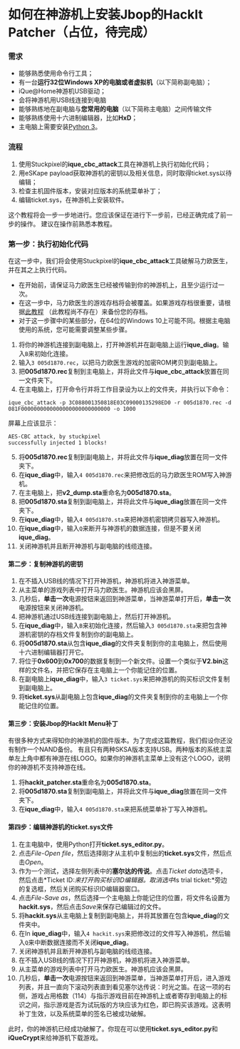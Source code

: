 # 如何在神游机上安装Jbop的HackIt Patcher（占位，待完成）

### 需求

- 能够熟悉使用命令行工具；
- 有一台**运行32位Windows XP的电脑或者虚拟机**（以下简称副电脑）；
- iQue@Home神游机USB驱动；
- 会将神游机用USB线连接到电脑
- 能够熟练地在副电脑与**您常用的电脑**（以下简称主电脑）之间传输文件
- 能够熟练使用十六进制编辑器，比如**HxD**；
- 主电脑上需要安装[Python 3](https://www.python.org/ )。

### 流程

1. 使用Stuckpixel的**ique_cbc_attack**工具在神游机上执行初始化代码；
2. 用eSKape payload获取神游机的密钥以及相关信息，同时取得ticket.sys以待编辑；
3. 检查主机固件版本，安装对应版本的系统菜单补丁；
4. 编辑ticket.sys，在神游机上安装软件。

这个教程将会一步一步地进行。您应该保证在进行下一步前，已经正确完成了前一步的操作。
建议在操作前熟悉本教程。

### 第一步：执行初始化代码

在这一步中，我们将会使用Stuckpixel的**ique_cbc_attack**工具破解马力欧医生，并在其之上执行代码。
* 在开始前，请保证马力欧医生已经被传输到你的神游机上，且至少运行过一次。
* 在这一步中，马力欧医生的游戏存档将会被覆盖。如果游戏存档很重要，请根据[此教程](此教程尚不存在) （此教程尚不存在）来备份您的存档。
* 对于这一步骤中的某些部分，在64位的Windows 10上可能不同。根据主电脑使用的系统，您可能需要调整某些步骤。

1. 将你的神游机连接到副电脑上，打开神游机并在副电脑上运行**ique_diag**。输入`B`来初始化连接。
2. 输入`3 005d1870.rec`，以把马力欧医生游戏的加密ROM拷贝到副电脑上。
3. 把**005d1870.rec**复制到主电脑上，并将此文件与**ique_cbc_attack**放置在同一文件夹下。
4. 在主电脑上，打开命令行并将工作目录设为以上的文件夹，并执行以下命令：
```
ique_cbc_attack -p 3C088001350818E03C09000135298ED0 -r 005d1870.rec -d 081F0000000000000000000000000000 -o 1000
```

屏幕上应该显示：

```
AES-CBC attack, by stuckpixel
successfully injected 1 blocks!
```



5. 将**005d1870.rec**复制到副电脑上，并将此文件与**ique_diag**放置在同一文件夹下。
6. 在**ique_diag**中，输入`4 005d1870.rec`来把修改后的马力欧医生ROM写入神游机。
7. 在主电脑上，把**v2_dump.sta**重命名为**005d1870.sta**。
8. 把**005d1870.sta**复制到副电脑上，并将此文件与**ique_diag**放置在同一文件夹下。
9. 在**ique_diag**中，输入`4 005d1870.sta`来把神游机密钥拷贝器写入神游机。
10. 在**ique_diag**中，输入`Q`来断开与神游机的数据连接，但是不要关闭**ique_diag**。
11. 关闭神游机并且断开神游机与副电脑的线缆连接。

#### 第二步：复制神游机的密钥

1. 在不插入USB线的情况下打开神游机，神游机将进入神游菜单。
2. 从主菜单的游戏列表中打开马力欧医生。神游机应该会黑屏。
3. 几秒后，**单击一次**电源按钮来返回到神游菜单，当神游菜单打开后，**单击一次**电源按钮来关闭神游机。
4. 把神游机通过USB线连接到副电脑上，然后打开神游机。
5. 在**ique_diag**中，输入`B`来初始化连接，然后输入`3 005d1870.sta`来把包含神游机密钥的存档文件复制到你的副电脑上。
6. 将**005d1870.sta**从包含**ique_diag**的文件夹复制到你的主电脑上，然后使用十六进制编辑器打开它。
7. 将位于**0x600**到**0x700**的数据复制到一个新文件。设置一个类似于**V2.bin**这样的文件名，并把它保存在主电脑上一个你能记住的位置。
8. 在副电脑上**ique_diag**中，输入`3 ticket.sys`来把神游机的购买标识文件复制到副电脑上。
9. 将**ticket.sys**从副电脑上包含**ique_diag**的文件夹复制到你的主电脑上一个你能记住的位置。

#### 第三步：安装Jbop的HackIt Menu补丁

有很多种方式来得知你的神游机的固件版本。为了完成这篇教程，我们假设你还没有制作一个NAND备份。
有且只有两种SKSA版本支持USB。两种版本的系统主菜单左上角中都有神游在线LOGO。如果你的神游机主菜单上没有这个LOGO，说明你的神游机不支持神游在线。

1. 将**hackit_patcher.sta**重命名为**005d1870.sta**。
2. 将**005d1870.sta**复制到副电脑上，并将此文件与**ique_diag**放置在同一文件夹下。
3. 在**ique_diag**中，输入`4 005d1870.sta`来把系统菜单补丁写入神游机。

#### 第四步：编辑神游机的ticket.sys文件

1. 在主电脑中，使用Python打开**ticket.sys_editor.py**。
2. 点击*File*-*Open file*，然后选择刚才从主机中复制出的**ticket.sys**文件，然后点击*Open*。
3. 作为一个测试，选择左侧列表中的**塞尔达的传说**。点击*Ticket data*选项卡，然后点击*Ticket ID:*来打开购买标识ID编辑器。取消选中*Is trial ticket:*旁边的复选框，然后关闭购买标识ID编辑器窗口。
4. 点击*File*-*Save as*，然后选择一个主电脑上你能记住的位置，将文件名设置为**hackit.sys**，然后点击*Save*来保存已编辑过的文件。
5. 将**hackit.sys**从主电脑上复制到副电脑上，并将其放置在包含**ique_diag**的文件夹中。
6. 在In **ique_diag**中，输入`4 hackit.sys`来把修改过的文件写入神游机，然后输入`Q`来中断数据连接而不关闭**ique_diag**。
7. 关闭神游机并且断开神游机与副电脑的线缆连接。
8. 在不插入USB线的情况下打开神游机，神游机将进入神游菜单。
9. 从主菜单的游戏列表中打开马力欧医生。神游机应该会黑屏。
10. 几秒后，**单击一次**电源按钮来返回到神游菜单，当神游菜单打开后，进入游戏列表，并且一直向下滚动列表直到看见塞尔达传说：时光之笛。在这一项的右侧，游戏占用格数（114）与指示游戏目前在神游机上或者寄存到电脑上的标识之间，指示游戏是否为试玩版的方块应该为红色，即已购买该游戏。这表明补丁生效，以及系统菜单的签名已被成功破解。

此时，你的神游机已经成功破解了。你现在可以使用**ticket.sys_editor.py**和**iQueCrypt**来给神游机下载游戏。
